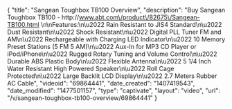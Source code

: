 {
    "title": "Sangean Toughbox TB100 Overview",
    "description": "Buy Sangean Toughbox TB100 - http:\/\/www.abt.com\/product\/82675\/Sangean-TB100.html \n\nFeatures:\n\u2022 Rain Resistant to JIS4 Standard\n\u2022 Dust Resistant\n\u2022 Shock Resistant\n\u2022 Digital PLL Tuner FM and AM\n\u2022 Rechargeable with Charging LED Indicator\n\u2022 10 Memory Preset Stations (5 FM 5 AM)\n\u2022 Aux-In for MP3 CD Player or iPod\/iPhone\n\u2022 Rugged Rotary Tuning and Volume Control\n\u2022 Durable ABS Plastic Body\n\u2022 Flexible Antenna\n\u2022 5 1\/4 Inch Water Resistant High Powered Speaker\n\u2022 Roll Cage Protected\n\u2022 Large Backlit LCD Display\n\u2022 2.7 Meters Rubber AC Cable",
    "videoid": "69864441",
    "date_created": "1407419543",
    "date_modified": "1477501157",
    "type": "captivate",
    "layout": "video",
    "url": "\/v\/sangean-toughbox-tb100-overview\/69864441"
}